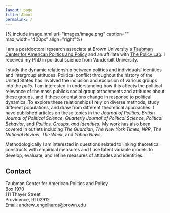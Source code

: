 ```yaml
---
layout: page
title: About
permalink: /
---
```


{% include image.html url="images/image.png" caption="" max_width="400px" align="right"%}

I am a postdoctoral research associate at Brown University's <a href="https://watson.brown.edu/taubman/">Taubman Center for American Politics and Policy</a> and an affiliate with <a href="https://thepolicylab.brown.edu/">The Policy Lab</a>. I received my PhD in political science from Vanderbilt University.<br />  

I study the dynamic relationship between politics and individuals’ identities and intergroup attitudes. Political conflict throughout the  history of the United States has involved the inclusion and exclusion of various groups into the <i>polis</i>. I am interested in understanding how this affects the political relevance of the mass public’s social group attachments and attitudes about these groups, and  if these orientations change in response to political dynamics. To explore these relationships I rely on diverse methods, study different populations, and draw from different theoretical approaches. I have published articles on these topics in the <i>Journal of Politics</i>, <i>British Journal of Political Science</i>, <i>Quarterly Journal of Political Science</i>, <i>Political Behavior</i>, and <i>Politics, Groups, and Identities</i>. My work has also been covered in outlets including <i>The Guardian</i>, <i>The New York Times</i>, <i>NPR</i>, <i>The National Review</i>, <i>The Week</i>, and <i>Yahoo News</i>.<br /> 

Methodologically I am interested in questions related to linking theoretical constructs with empirical measures and I use latent variable models to develop, evaluate, and refine measures of attitudes and identities.


## Contact
Taubman Center for American Politics and Policy <br />
Box 1970 <br />
111 Thayer Street <br />
Providence, RI 02912 <br />
Email: [andrew_engelhardt@brown.edu]

[andrew_engelhardt@brown.edu]: mailto:andrew_engelhardt@brown.edu
